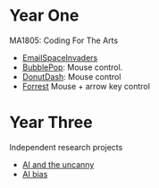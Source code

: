 # Year One

MA1805: Coding For The Arts                                            

- [EmailSpaceInvaders](Y1-MA1805-2024-EmailSpaceInvaders)                                 
- [BubblePop](Y1-MA1805-2024-BubblePop): Mouse control.                                               
- [DonutDash](Y1-MA1805-2024-DonutDash): Mouse control
- [Forrest](Y1-MA1805-2024-Forrest) Mouse + arrow key control

# Year Three

Independent research projects

- [AI and the uncanny](Y3-MA3017-2024-Praxis-Uncanny-AI)
- [AI bias](Y3-MA3801-2024-AdvancedDigital-AI-bias)
